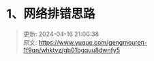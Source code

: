 # 1、网络排错思路



> 更新: 2024-04-16 21:00:38  
> 原文: <https://www.yuque.com/gengmouren-1f9qn/whktvz/gb01bgquu8dwnfy5>
